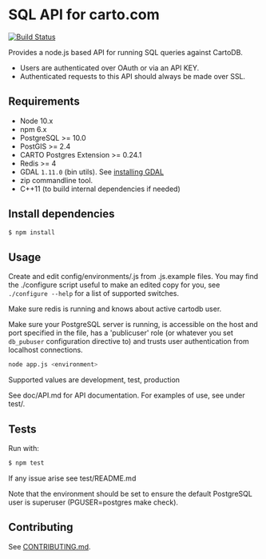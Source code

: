 SQL API for carto.com
========================

[![Build Status](https://travis-ci.org/CartoDB/CartoDB-SQL-API.png?branch=master)](https://travis-ci.org/CartoDB/CartoDB-SQL-API)

Provides a node.js based API for running SQL queries against CartoDB.

* Users are authenticated over OAuth or via an API KEY.
* Authenticated requests to this API should always be made over SSL.


## Requirements

* Node 10.x
* npm 6.x
* PostgreSQL >= 10.0
* PostGIS >= 2.4
* CARTO Postgres Extension >= 0.24.1
* Redis >= 4
* GDAL `1.11.0` (bin utils). See [installing GDAL](http://trac.osgeo.org/gdal/wiki/DownloadingGdalBinaries)
* zip commandline tool.
* C++11 (to build internal dependencies if needed)


## Install dependencies

```sh
$ npm install
```

## Usage


Create and edit config/environments/<environment>.js from .js.example files.
You may find the ./configure script useful to make an edited copy for you,
see ```./configure --help``` for a list of supported switches.

Make sure redis is running and knows about active cartodb user.

Make sure your PostgreSQL server is running, is accessible on
the host and port specified in the <environment> file, has
a 'publicuser' role (or whatever you set ``db_pubuser`` configuration
directive to) and trusts user authentication from localhost
connections.

```sh
node app.js <environment>
```

Supported <environment> values are development, test, production

See doc/API.md for API documentation.
For examples of use, see under test/.


## Tests

Run with:

```sh
$ npm test
```

If any issue arise see test/README.md

Note that the environment should be set to ensure the default
PostgreSQL user is superuser (PGUSER=postgres make check).

Contributing
---

See [CONTRIBUTING.md](CONTRIBUTING.md).
